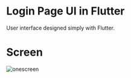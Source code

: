 # Login Page UI in Flutter

User interface designed simply with Flutter.

# Screen

![onescreen](https://user-images.githubusercontent.com/51384613/112766573-170a4d80-901b-11eb-8a28-badf1b6eff2c.jpg)

